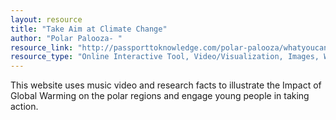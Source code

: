 ```yaml
---
layout: resource
title: "Take Aim at Climate Change"
author: "Polar Palooza- "
resource_link: "http://passporttoknowledge.com/polar-palooza/whatyoucando/taacc/"
resource_type: "Online Interactive Tool, Video/Visualization, Images, Website"
---
```


This website uses music video and research facts to illustrate the Impact of Global Warming on the polar regions and engage young people in taking action.
